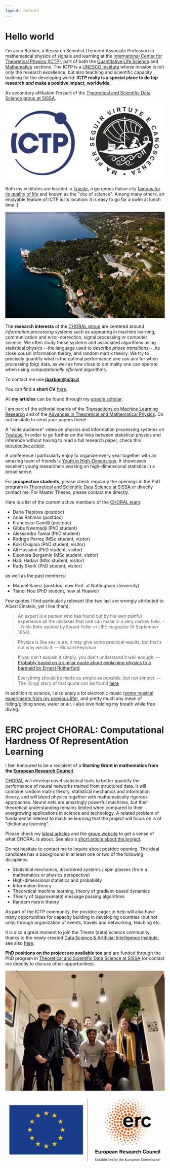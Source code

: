 ```yaml
---
layout: default
---
```



# Hello world

I'm Jean Barbier, a Research Scientist (Tenured Associate Professor) in mathematical physics of signals and learning at the [International Center for Theoretical Physics (ICTP)](https://www.ictp.it/), part of both the [Quantitative Life Science](https://www.ictp.it/qls) and [Mathematics](https://www.ictp.it/math) sections. The ICTP is a [UNESCO institute](https://www.unesco.org/en) whose mission is not only the research excellence, but also teaching and scientific capacity building for the developing world: **ICTP really is a special place to do top research _and_ make a positive impact, worldwide**.

As secondary affiliation I'm part of the [Theoretical and Scientific Data Science group at SISSA](https://datascience.sissa.it/).

![logos](./docs/logos.png)

Both my institutes are located in [Trieste](https://www.google.com/maps/place/Trieste,+Province+of+Trieste,+Italy/@45.6458226,13.7398185,12.42z/data=!4m5!3m4!1s0x477b6b06e4edf533:0x666a2484d4dd2b50!8m2!3d45.6495264!4d13.7768182), a gorgeous Italian city [famous for its quality of life](https://www.italofile.com/best-places-to-live-in-italy-2021/) and known as the "city of science". Among many others, an enjoyable feature of ICTP is its location: it is easy to go for a swim at lunch time :)

![ICTP](./docs/ictpView.jpg)

The **research interests** of the [CHORAL group](https://sites.google.com/view/choral-ictp/home?authuser=0) are centered around _information processing systems_ such as appearing in machine learning, communication and error-correction, signal processing or computer science. We often study these systems and associated algorithms using statistical physics --the language used to describe _phase transitions_--, its close cousin information theory, and random matrix theory. We try to precisely quantify what is the optimal performance one can aim for when processing (big) data, as well as how close to optimality one can operate when using _computationally efficient_ algorithms. 

To contact me use **jbarbier@ictp.it**

You can find a **short CV** [here](./docs/cv.pdf).

All **my articles** can be found through my [google scholar](https://scholar.google.com/citations?user=yeE5qqIAAAAJ&hl=en).

I am part of the editorial boards of the [Transactions on Machine Learning Research](https://jmlr.org/tmlr/index.html) and of the [Advances in Theoretical and Mathematical Physics](https://www.intlpress.com/site/pub/pages/journals/items/atmp/_home/_main/index.php). Do not hesitate to send your papers there! 

A "wide audience" video on physics and information processing systems on [Youtube](https://www.youtube.com/watch?v=q1VO5dmymFM&t=5s&ab_channel=ICTPMathematics). In order to go further on the links between statistical physics and inference without having to read a full research paper, check this [perspective article](https://arxiv.org/pdf/2010.14863.pdf). 

A conference I particularly enjoy to organize every year together with an amazing team of friends is [Youth in High-Dimensions](http://indico.ictp.it/event/9596/overview). It showcases excellent young researchers working on high-dimensional statistics in a broad sense.

For **prospective students**, please check regularly the openings in the PhD program in [Theoretical and Scientific Data Science at SISSA](https://datascience.sissa.it/phd-in-theoretical-and-scientific-data-science) or directly contact me. For Master Theses, please contact me directly.

Here is a list of the current active members of the [CHORAL team](https://sites.google.com/view/choral-ictp/home?authuser=0): 
+ Daria Tieplova (postdoc)
+ Anas Rahman (postdoc)
+ Francesco Camilli (postdoc)
+ Gibbs Nwemadji (PhD student)
+ Alessandro Tamai (PhD student)  
+ Rodrigo Perrez (MSc student, visitor)
+ Koki Okajima (PhD student, visitor)
+ Ali Hussaini (PhD student, visitor)
+ Eleonora Bergamin (MSc student, visitor)
+ Hadi Hadavi (MSc student, visitor)
+ Rudy Skerk (PhD student, visitor)

as well as the past members:
+ Manuel Saenz (postdoc, now Prof. at Nottingham University)
+ Tianqi Hou (PhD student, now at Huawei)

Few quotes I find particularly relevant (the two last are wrongly attributed to Albert Einstein, yet I like them):

> An expert is a person who has found out by his own painful experience all the mistakes that one can make in a very narrow field. -- Niels Bohr quoted by Eward Teller in LIFE magazine (6 September 1954).

> Physics is like sex: sure, it may give some practical results, but that's not why we do it. -- Richard Feynman

> If you can't explain it simply, you don't understand it well enough. -- [Probably based on a similar quote about explaining physics to a barmaid by Ernest Rutherford](https://en.wikiquote.org/wiki/Albert_Einstein#Misattributed)

> Everything should be made as simple as possible, but not simpler. -- The (long) story of that quote can be found [here](https://quoteinvestigator.com/2011/05/13/einstein-simple/)

In addition to science, I also enjoy a lot electronic music ([some musical experiments from my previous life](https://soundcloud.com/junkosaur)), and pretty much any mean of riding/gliding snow, water or air. I also love holding my breath while free diving.
  
# ERC project CHORAL: Computational Hardness Of RepresentAtion Learning

I feel honoured to be a recipient of a **Starting Grant in mathematics from the [European Research Council](https://erc.europa.eu/news/erc-2021-starting-grants-results?fbclid=IwAR0-AB0MH9WFvlv3Ynp9Z6EMXy_0igRVLsIAiUlB7h79ftnLslV5Pxv_Qp8)**. 

[CHORAL](https://sites.google.com/view/choral-ictp/home?authuser=0) will develop novel statistical tools to better quantify the performance of neural networks trained from structured data. It will combine random matrix theory, statistical mechanics and information theory, and will blend physics together with mathematically rigorous approaches. Neural nets are amazingly powerful machines, but their theoretical understanding remains limited when compared to their evergrowing applications in science and technology. A related problem of fundamental interest to machine learning that the project will focus on is of "dictionary learning". 

Please check my [latest articles](https://scholar.google.com/citations?user=yeE5qqIAAAAJ&hl=en) and the [group website](https://sites.google.com/view/choral-ictp/home?authuser=0) to get a sense of what CHORAL is about. See also a [short article about the project](https://www.ictp.it/about-ictp/media-centre/news/2022/1/jean-barbier-erc.aspx).

Do not hesitate to contact me to inquire about postdoc opening. The ideal candidate has a background in at least one or two of the following disciplines:

* Statistical mechanics, disordered systems / spin glasses (from a mathematics or physics perspective)
* High-dimensional statistics and probability 
* Information theory
* Theoretical machine learning, theory of gradient-based dynamics
* Theory of (approximate) message passing algorithms
* Random matrix theory

As part of the ICTP community, the postdoc eager to help will also have many opportunities for capacity building in developing countries (but not only) through organization of events, travels and networking, teaching etc. 

It is also a great moment to join the Trieste (data) science community thanks to the newly created [Data Science & Artificial Intelligence Institute](https://www.ictp.it/about-ictp/media-centre/news/2021/4/data-science-institute-mou.aspx), see also [here](https://www.sissa.it/news/data-science-artificial-intelligence-institute-born). 

<!--- [Here is the call for application](./docs/QLS Postdoctoral call 2022 ERC.pdf). --> 

**PhD positions on the project are available too** and are funded through the PhD program in [Theoretical and Scientific Data Science at SISSA](https://datascience.sissa.it/phd-in-theoretical-and-scientific-data-science) (or contact me directly to discuss other opportunities).

![TEAM](./docs/2ECCFEAB-6606-468F-8017-EDBFEFCD053F_1_201_a.jpeg)

![ERC](./docs/ERC.png)
